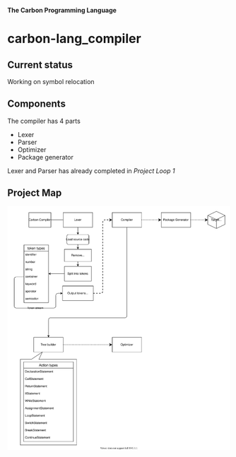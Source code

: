 **The Carbon Programming Language**
# carbon-lang_compiler

## Current status

Working on symbol relocation

## Components

The compiler has 4 parts
- Lexer
- Parser
- Optimizer
- Package generator

Lexer and Parser has already completed in *Project Loop 1*



## Project Map

![carbon-lang](readme_assets/carbon-lang.svg)
